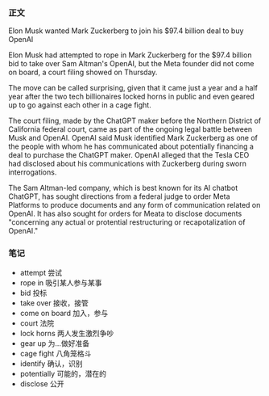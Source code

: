 ### 正文

Elon Musk wanted Mark Zuckerberg to join his $97.4 billion deal to buy OpenAI

Elon Musk had attempted to rope in Mark Zuckerberg for the $97.4 billion bid to take over Sam Altman's OpenAI, but the Meta founder did not come on board, a court filing showed on Thursday.

The move can be called surprising, given that it came just a year and a half year after the two tech billionaires locked horns in public and even geared up to go against each other in a cage fight.

The court filing, made by the ChatGPT maker before the Northern District of California federal court, came as part of the ongoing legal battle between Musk and OpenAI. OpenAI said Musk identified Mark Zuckerberg as one of the people with whom he has communicated about potentially financing a deal to purchase the ChatGPT maker.
OpenAI alleged that the Tesla CEO had disclosed about his communications with Zuckerberg during sworn interrogations.

The Sam Altman-led company, which is best known for its AI chatbot ChatGPT, has sought directions from a federal judge to order Meta Platforms to produce documents and any form of communication related on OpenAI. It has also sought for orders for Meata to disclose documents "concerning any actual or protential restructuring or recapotalization of OpenAI."


### 笔记

- attempt 尝试
- rope in 吸引某人参与某事
- bid 投标
- take over 接收，接管
- come on board 加入，参与
- court 法院
- lock horns 两人发生激烈争吵
- gear up 为...做好准备
- cage fight 八角笼格斗
- identify 确认，识别
- potentially 可能的，潜在的
- disclose 公开

